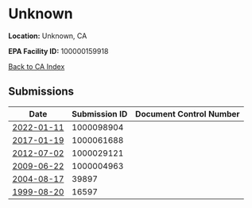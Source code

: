 # Unknown

**Location:** Unknown, CA

**EPA Facility ID:** 100000159918

[Back to CA Index](../../index.md)

## Submissions

| Date | Submission ID | Document Control Number |
|------|--------------|-------------------------|
| [2022-01-11](submissions/1000098904.md) | 1000098904 |  |
| [2017-01-19](submissions/1000061688.md) | 1000061688 |  |
| [2012-07-02](submissions/1000029121.md) | 1000029121 |  |
| [2009-06-22](submissions/1000004963.md) | 1000004963 |  |
| [2004-08-17](submissions/39897.md) | 39897 |  |
| [1999-08-20](submissions/16597.md) | 16597 |  |
